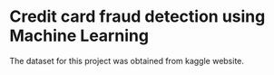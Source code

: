 # Credit card fraud detection using Machine Learning

The dataset for this project was obtained from kaggle website.
